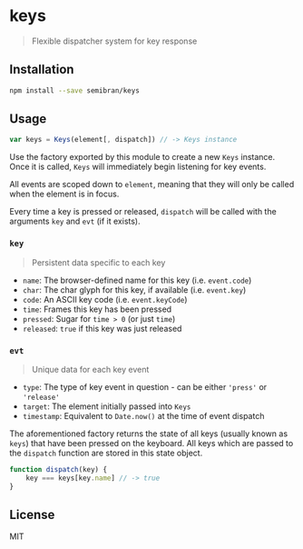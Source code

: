 # keys
> Flexible dispatcher system for key response

## Installation
```sh
npm install --save semibran/keys
```

## Usage
```javascript
var keys = Keys(element[, dispatch]) // -> Keys instance
```

Use the factory exported by this module to create a new `Keys` instance. Once it is called, `Keys` will immediately begin listening for key events.

All events are scoped down to `element`, meaning that they will only be called when the element is in focus.

Every time a key is pressed or released, `dispatch` will be called with the arguments `key` and `evt` (if it exists).

### `key`
> Persistent data specific to each key

- `name`: The browser-defined name for this key (i.e. `event.code`)
- `char`: The char glyph for this key, if available (i.e. `event.key`)
- `code`: An ASCII key code (i.e. `event.keyCode`)
- `time`: Frames this key has been pressed
- `pressed`: Sugar for `time > 0` (or just `time`)
- `released`: `true` if this key was just released

### `evt`
> Unique data for each key event

- `type`: The type of key event in question - can be either `'press'` or `'release'`
- `target`: The element initially passed into `Keys`
- `timestamp`: Equivalent to `Date.now()` at the time of event dispatch

The aforementioned factory returns the state of all keys (usually known as `keys`) that have been pressed on the keyboard. All keys which are passed to the `dispatch` function are stored in this state object.

```javascript
function dispatch(key) {
	key === keys[key.name] // -> true
}
```

## License
MIT
